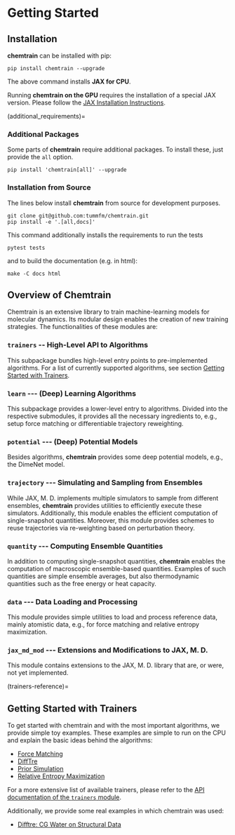 # Getting Started

## Installation

**chemtrain** can be installed with pip:

```shell
pip install chemtrain --upgrade
```

The above command installs **JAX for CPU**.

Running **chemtrain on the GPU** requires the installation of a special JAX
version.
Please follow the
[JAX Installation Instructions](https://github.com/google/jax#installation).

(additional_requirements)=
### Additional Packages

Some parts of **chemtrain** require additional packages.
To install these, just provide the `all` option.

```shell
pip install 'chemtrain[all]' --upgrade
```


### Installation from Source

The lines below install **chemtrain** from source for development purposes.

```shell
git clone git@github.com:tummfm/chemtrain.git
pip install -e '.[all,docs]'
```

This command additionally installs the requirements to run the tests

```shell
pytest tests
```

and to build the documentation (e.g. in html):

```shell
make -C docs html
```

## Overview of Chemtrain

Chemtrain is an extensive library to train machine-learning models for
molecular dynamics.
Its modular design enables the creation of new training strategies.
The functionalities of these modules are:

### ``trainers`` -- **High-Level API to Algorithms**

This subpackage bundles high-level entry points to 
pre-implemented algorithms. For a list of currently supported algorithms,
see section [Getting Started with Trainers](#trainers-reference).

### ``learn`` --- **(Deep) Learning Algorithms**

This subpackage provides a lower-level entry to algorithms.
Divided into the respective submodules, it provides all the necessary
ingredients to, e.g., setup force matching or differentiable trajectory
reweighting.

### ``potential`` --- **(Deep) Potential Models**

Besides algorithms, **chemtrain** provides some deep potential 
models, e.g., the DimeNet model.


### ``trajectory`` --- **Simulating and Sampling from Ensembles**

While JAX, M. D. implements multiple simulators to sample
from different ensembles, **chemtrain** provides utilities to efficiently
execute these simulators. Additionally, this module enables the efficient
computation of single-snapshot quantities. Moreover, this module provides
schemes to reuse trajectories via re-weighting based on perturbation theory.

### ``quantity`` --- **Computing Ensemble Quantities**

In addition to computing single-snapshot quantities,
**chemtrain** enables the computation of macroscopic ensemble-based
quantities. Examples of such quantities are simple ensemble averages, but
also thermodynamic quantities such as the free energy or heat capacity.

### ``data`` --- **Data Loading and Processing**

This module provides simple utilities to load and process reference
data, mainly atomistic data, e.g., for force matching and relative entropy
maximization.

### ``jax_md_mod`` --- **Extensions and Modifications to JAX, M. D.**

This module contains extensions to the JAX, M. D. library that
are, or were, not yet implemented. 

(trainers-reference)=
## Getting Started with Trainers

To get started with chemtrain and with the most important algorithms,
we provide simple toy examples.
These examples are simple to run on the CPU and explain the basic ideas behind
the algorithms:

- [Force Matching](./force_matching.md)
- [DiffTre](./difftre.md)
- [Prior Simulation](./prior_simulation.md)
- [Relative Entropy Maximization](./relative_entropy.md)

For a more extensive list of available trainers, please refer to the [API
documentation of the ``trainers`` module](../api/trainers.rst).

Additionally, we provide some real examples in which chemtrain was used:

- [Difftre: CG Water on Structural Data](../examples/CG_water_difftre.ipynb)

